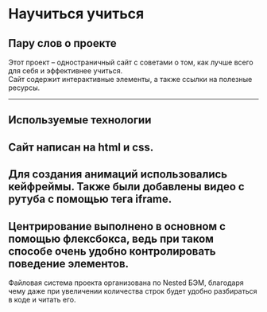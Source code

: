 # Научиться учиться

## Пару слов о проекте

Этот проект – одностраничный сайт с советами о том, как лучше всего для себя и эффективнее учиться.  
Сайт содержит интерактивные элементы, а также ссылки на полезные ресурсы.

---

## Используемые технологии

Сайт написан на html и css.  
---  
Для создания анимаций использовались кейфреймы. Также были добавлены видео с рутуба с помощью тега iframe.  
---  
Центрирование выполнено в основном с помощью флексбокса, ведь при таком способе очень удобно контролировать поведение элементов.  
---  
Файловая система проекта организована по Nested БЭМ, благодаря чему даже при увеличении количества строк будет удобно разбираться в коде и читать его.  


